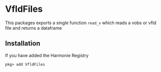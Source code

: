 # VfldFiles

This packages exports a single function `read_v` which reads a vobs or vfld file and returns a dataframe  

## Installation 

If you have added the Harmonie Registry

```
pkg> add VfldFiles 
```


